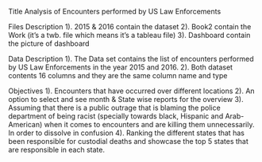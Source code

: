 Title
Analysis of Encounters performed by US Law Enforcements

Files Description
   1). 2015 & 2016 contain the dataset
   2). Book2 contain the Work (it’s a twb. file which means it’s a tableau file)
   3). Dashboard contain the picture of dashboard


Data Description
   1). The Data set contains the list of encounters performed by US Law Enforcements in the year 2015 and 2016.
   2). Both dataset contents 16 columns and they are the same column name and type
  

Objectives
   1). Encounters that have occurred over different locations
   2). An option to select and see month & State wise reports for the overview
   3). Assuming that there is a public outrage that is blaming the police department of being racist (specially towards black, Hispanic and Arab-American) when it            comes to encounters and are killing them unnecessarily. In order to dissolve in confusion
   4). Ranking the different states that has been responsible for custodial deaths and showcase the top 5 states that are responsible in each state.
